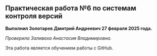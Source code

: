 <h2>Практическая работа №6 по системам контроля версий</h2>
<p><b>Выполнил Золотарев Дмитрий Андреевич 27 февраля 2025 года.</b></p>
<p><i>Проверила Заливаха Анастасия Владимировна.</i></p>
Эта работа является обучением работы с GitHub.
